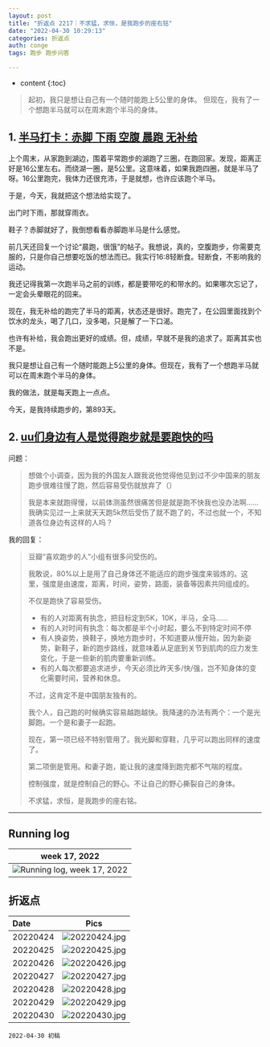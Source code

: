 ```yaml
---
layout: post
title: "折返点 2217｜不求猛，求恒，是我跑步的座右铭"
date: "2022-04-30 10:29:13"
categories: 折返点
auth: conge
tags: 跑步 跑步问答

---
```

* content
{:toc}

> 起初，我只是想让自己有一个随时能跑上5公里的身体。
> 但现在，我有了一个想跑半马就可以在周末跑个半马的身体。





## 1. [半马打卡：赤脚 下雨 空腹 晨跑 无补给](https://douc.cc/3hCvEP)

上个周末，从家跑到湖边，围着平常跑步的湖跑了三圈，在跑回家。发现，距离正好是16公里左右。而绕湖一圈，是5公里。这意味着，如果我跑四圈，就是半马了呀。16公里跑完，我体力还很充沛，于是就想，也许应该跑个半马。

于是，今天，我就把这个想法给实现了。

出门时下雨，那就穿雨衣。

鞋子？赤脚就好了，我倒想看看赤脚跑半马是什么感觉。

前几天还回复一个讨论“晨跑，很饿”的帖子。我想说，真的，空腹跑步，你需要克服的，只是你自己想要吃饭的想法而已。我实行16:8轻断食。轻断食，不影响我的运动。

我还记得我第一次跑半马之前的训练，都是要带吃的和带水的。如果哪次忘记了，一定会头晕眼花的回来。

现在，我无补给的跑完了半马的距离，状态还是很好。跑完了，在公园里面找到个饮水的龙头，喝了几口，没多喝，只是解了一下口渴。

也许有补给，我会跑出更好的成绩。但，成绩，早就不是我的追求了。距离其实也不是。

我只是想让自己有一个随时能跑上5公里的身体。但现在，我有了一个想跑半马就可以在周末跑个半马的身体。

我的做法，就是每天跑上一点点。

今天，是我持续跑步的，第893天。

## 2. [uu们身边有人是觉得跑步就是要跑快的吗](https://douc.cc/1MpRdp)

问题：

> 想做个小调查，因为我的外国友人跟我说他觉得他见到过不少中国来的朋友跑步很难往慢了跑，然后容易受伤就放弃了（）
>
> 我是本来就跑得慢，以前体测虽然很痛苦但是就是跑不快我也没办法啊......我确实见过一上来就天天跑5k然后受伤了就不跑了的，不过也就一个，不知道各位身边有这样的人吗？

我的回复：

> 豆瓣“喜欢跑步的人”小组有很多问受伤的。
>
> 我敢说，80%以上是用了自己身体还不能适应的跑步强度来锻炼的。这里，强度是由速度，距离，时间，姿势，路面，装备等因素共同组成的。
>
> 不仅是跑快了容易受伤。
>
> * 有的人对距离有执念，把目标定到5K，10K，半马，全马……
> * 有的人对时间有执念：每次都是半个小时起，要么不到特定时间不停
> * 有人换姿势，换鞋子，换地方跑步时，不知道要从慢开始，因为新姿势，新鞋子，新的跑步路线，就意味着从足底到关节到肌肉的应力发生变化，于是一些新的肌肉要重新训练。
> * 有的人每次都要追求进步，今天必须比昨天多/快/强，岂不知身体的变化需要时间，营养和休息。
>
> 不过，这肯定不是中国朋友独有的。
>
> 我个人，自己跑的时候确实容易越跑越快。我降速的办法有两个：一个是光脚跑。一个是和妻子一起跑。
>
> 现在，第一项已经不特别管用了。我光脚和穿鞋，几乎可以跑出同样的速度了。
>
> 第二项倒是管用。和妻子跑，能让我的速度降到跑完都不气喘的程度。
>
> 控制强度，就是控制自己的野心。不让自己的野心撕裂自己的身体。
>
> 不求猛，求恒，是我跑步的座右铭。


----

## Running log

|week 17, 2022|
|:----:|
|![Running log, week 17, 2022](/assets/images/折返点/2022_wk17.png)|


## 折返点

|Date|Pics|
|:----|:----:|
|20220424|![20220424.jpg](/assets/images/折返点/20220424.jpg)  |
|20220425|![20220425.jpg](/assets/images/折返点/20220425.jpg)  |
|20220426|![20220426.jpg](/assets/images/折返点/20220426.jpg)  |
|20220427|![20220427.jpg](/assets/images/折返点/20220427.jpg)  |
|20220428|![20220428.jpg](/assets/images/折返点/20220428.jpg)  |
|20220429|![20220429.jpg](/assets/images/折返点/20220429.jpg)  |
|20220430|![20220430.jpg](/assets/images/折返点/20220430.jpg)  |


```
2022-04-30 初稿
```
